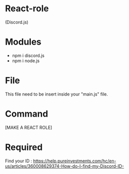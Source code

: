 # React-role
(Discord.js)

# Modules

- npm i discord.js
- npm i node.js

# File

This file need to be insert inside your "main.js" file.

# Command 

[MAKE A REACT ROLE]

<!roles>

# Required

Find your ID : https://help.pureinvestments.com/hc/en-us/articles/360008629374-How-do-I-find-my-Discord-ID-

